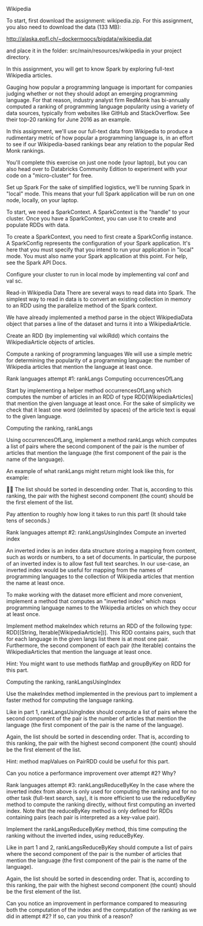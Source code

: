 Wikipedia

To start, first download the assignment: wikipedia.zip. For this assignment, you also need to download the data (133 MB):

http://alaska.epfl.ch/~dockermoocs/bigdata/wikipedia.dat

and place it in the folder: src/main/resources/wikipedia in your project directory.

In this assignment, you will get to know Spark by exploring full-text Wikipedia articles.

Gauging how popular a programming language is important for companies judging whether or not they should adopt an emerging programming language. For that reason, industry analyst firm RedMonk has bi-annually computed a ranking of programming language popularity using a variety of data sources, typically from websites like GitHub and StackOverflow. See their top-20 ranking for June 2016 as an example.

In this assignment, we'll use our full-text data from Wikipedia to produce a rudimentary metric of how popular a programming language is, in an effort to see if our Wikipedia-based rankings bear any relation to the popular Red Monk rankings.

You'll complete this exercise on just one node (your laptop), but you can also head over to Databricks Community Edition to experiment with your code on a "micro-cluster" for free.

Set up Spark
For the sake of simplified logistics, we'll be running Spark in "local" mode. This means that your full Spark application will be run on one node, locally, on your laptop.

To start, we need a SparkContext. A SparkContext is the "handle" to your cluster. Once you have a SparkContext, you can use it to create and populate RDDs with data.

To create a SparkContext, you need to first create a SparkConfig instance. A SparkConfig represents the configuration of your Spark application. It's here that you must specify that you intend to run your application in "local" mode. You must also name your Spark application at this point. For help, see the Spark API Docs.

Configure your cluster to run in local mode by implementing val conf and val sc.

Read-in Wikipedia Data
There are several ways to read data into Spark. The simplest way to read in data is to convert an existing collection in memory to an RDD using the parallelize method of the Spark context.

We have already implemented a method parse in the object WikipediaData object that parses a line of the dataset and turns it into a WikipediaArticle.

Create an RDD (by implementing val wikiRdd) which contains the WikipediaArticle objects of articles.

Compute a ranking of programming languages
We will use a simple metric for determining the popularity of a programming language: the number of Wikipedia articles that mention the language at least once.

Rank languages attempt #1: rankLangs
Computing occurrencesOfLang

Start by implementing a helper method occurrencesOfLang which computes the number of articles in an RDD of type RDD[WikipediaArticles] that mention the given language at least once. For the sake of simplicity we check that it least one word (delimited by spaces) of the article text is equal to the given language.

Computing the ranking, rankLangs

Using occurrencesOfLang, implement a method rankLangs which computes a list of pairs where the second component of the pair is the number of articles that mention the language (the first component of the pair is the name of the language).

An example of what rankLangs might return might look like this, for example:


The list should be sorted in descending order. That is, according to this ranking, the pair with the highest second component (the count) should be the first element of the list.

Pay attention to roughly how long it takes to run this part! (It should take tens of seconds.)

Rank languages attempt #2: rankLangsUsingIndex
Compute an inverted index

An inverted index is an index data structure storing a mapping from content, such as words or numbers, to a set of documents. In particular, the purpose of an inverted index is to allow fast full text searches. In our use-case, an inverted index would be useful for mapping from the names of programming languages to the collection of Wikipedia articles that mention the name at least once.

To make working with the dataset more efficient and more convenient, implement a method that computes an "inverted index" which maps programming language names to the Wikipedia articles on which they occur at least once.

Implement method makeIndex which returns an RDD of the following type: RDD[(String, Iterable[WikipediaArticle])]. This RDD contains pairs, such that for each language in the given langs list there is at most one pair. Furthermore, the second component of each pair (the Iterable) contains the WikipediaArticles that mention the language at least once.

Hint: You might want to use methods flatMap and groupByKey on RDD for this part.

Computing the ranking, rankLangsUsingIndex

Use the makeIndex method implemented in the previous part to implement a faster method for computing the language ranking.

Like in part 1, rankLangsUsingIndex should compute a list of pairs where the second component of the pair is the number of articles that mention the language (the first component of the pair is the name of the language).

Again, the list should be sorted in descending order. That is, according to this ranking, the pair with the highest second component (the count) should be the first element of the list.

Hint: method mapValues on PairRDD could be useful for this part.

Can you notice a performance improvement over attempt #2? Why?

Rank languages attempt #3: rankLangsReduceByKey
In the case where the inverted index from above is only used for computing the ranking and for no other task (full-text search, say), it is more efficient to use the reduceByKey method to compute the ranking directly, without first computing an inverted index. Note that the reduceByKey method is only defined for RDDs containing pairs (each pair is interpreted as a key-value pair).

Implement the rankLangsReduceByKey method, this time computing the ranking without the inverted index, using reduceByKey.

Like in part 1 and 2, rankLangsReduceByKey should compute a list of pairs where the second component of the pair is the number of articles that mention the language (the first component of the pair is the name of the language).

Again, the list should be sorted in descending order. That is, according to this ranking, the pair with the highest second component (the count) should be the first element of the list.

Can you notice an improvement in performance compared to measuring both the computation of the index and the computation of the ranking as we did in attempt #2? If so, can you think of a reason?
